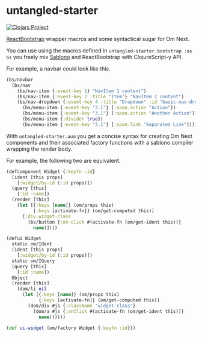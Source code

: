 # untangled-starter

[![Clojars Project](https://img.shields.io/clojars/v/untangled-starter.svg)](https://clojars.org/untangled-starter)

[ReactBootstrap](https://react-bootstrap.github.io/) wrapper macros and some syntactical sugar for Om Next.

You can use using the macros defined in `untangled-starter.bootstrap :as bs` you
freely mix [Sablono](https://github.com/r0man/sablono) and ReactBootstrap with ClojureScript-y API.

For example, a navbar could look like this.
```cljs
(bs/navbar
  (bs/nav
    (bs/nav-item {:event-key 1} "NavItem 1 content")
    (bs/nav-item {:event-key 2 :title "Item"} "NavItem 2 content")
    (bs/nav-dropdown {:event-key 4 :title "Dropdown" :id "basic-nav-dropdown"}
      (bs/menu-item {:event-key "3.1"} [:span.action "Action"])
      (bs/menu-item {:event-key "3.1"} [:span.action "Another Action"])
      (bs/menu-item {:divider true})
      (bs/menu-item {:event-key "3.1"} [:span.link "Separated Link"]))))
```

With `untangled-starter.aum` you get a concise syntax for creating Om Next components
and their associated factory functions with a sablono compiler wrapping the render body.

For example, the following two are equivalent.

```cljs
(defcomponent Widget {:keyfn :id}
  (ident [this props]
    [:widget/by-id (:id props)])
  (query [this]
    [:id :name])
  (render [this]
    (let [{:keys [name]} (om/props this)
          {:keys [activate-fn]} (om/get-computed this)]
      [:div.widget-class
        (bs/button {:on-click #(activate-fn (om/get-ident this))}
          name)])))
```

```cljs
(defui Widget
  static om/Ident
  (ident [this props]
    [:widget/by-id (:id props)])
  static om/IQuery
  (query [this]
    [:id :name])
  Object
  (render [this]
    (dom/li nil
      (let [{:keys [name]} (om/props this)
            {:keys [activate-fn]} (om/get-computed this)]
        (dom/div #js {:className "widget-class"}
          (dom/a #js {:onClick #(activate-fn (om/get-ident this))}
            name))))))

(def ui-widget (om/factory Widget {:keyfn :id}))
```
